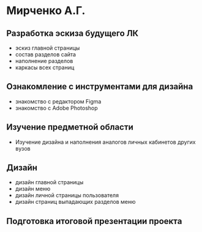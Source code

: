 # Мирченко А.Г.
## Разработка эскиза будущего ЛК
- эскиз главной страницы 
- состав разделов сайта
- наполнение разделов
- каркасы  всех страниц
## Ознакомление с инструментами для дизайна
- знакомство с редактором Figma
- знакомство с Adobe Photoshop
## Изучение предметной области
- Изучение дизайна и наполнения аналогов личных кабинетов других вузов
## Дизайн
- дизайн главной страницы
- дизайн меню
- дизайн личной страницы пользователя
- дизайн страниц выпадающих разделов меню
## Подготовка итоговой презентации проекта
